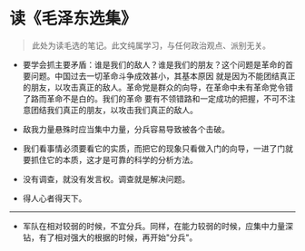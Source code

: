# 读《毛泽东选集》

> 此处为读毛选的笔记。此文纯属学习，与任何政治观点、派别无关。

- 要学会抓主要矛盾：谁是我们的敌人？谁是我们的朋友？这个问题是革命的首要问题。中国过去一切革命斗争成效甚小，其基本原因
就是因为不能团结真正的朋友，以攻击真正的敌人。革命党是群众的向导，在革命中未有革命党令错了路而革命不是白的。我们的革命
要有不领错路和一定成功的把握，不可不注意团结我们真正的朋友，以攻击我们真正的敌人。

- 敌我力量悬殊时应当集中力量，分兵容易导致被各个击破。

- 我们看事情必须要看它的实质，而把它的现象只看做入门的向导，一进了门就要抓住它的本质，这才是可靠的科学的分析方法。

- 没有调查，就没有发言权。调查就是解决问题。

- 得人心者得天下。

---

- 军队在相对较弱的时候，不宜分兵。同样，在能力较弱的时候，应集中力量深钻，有了相对强大的根据的时候，再开始"分兵"。
